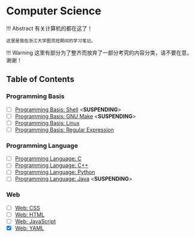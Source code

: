 # Computer Science

!!! Abstract
    有关计算机的都在这了！

    这里是我在浙江大学图灵班期间的学习笔记。

!!! Warning
    这里有部分为了整齐而放弃了一部分考究的内容分类，请不要在意，谢谢！

## Table of Contents

### Programming Basis

- [ ] [Programming Basis: Shell](./Programming%20Basis/Shell.md) <**SUSPENDING**>
- [ ] [Programming Basis: GNU Make](./Programming%20Basis/GNU%20Make.md) <**SUSPENDING**>
- [ ] [Programming Basis: Linux](./Programming%20Basis/Linux.md)
- [ ] [Programming Basis: Regular Expression](./Programming%20Basis/Regular%20Expression.md)

### Programming Language

- [ ] [Programming Language: C](./Programming%20Language/C.md)
- [ ] [Programming Language: C++](Programming%20Language/C++/C++.md)
- [ ] [Programming Language: Python](./Programming%20Language/Python.md)
- [ ] [Programming Language: Java](./Programming%20Language/Java.md) <**SUSPENDING**>

### Web

- [ ] [Web: CSS](./Web/CSS.md)
- [ ] [Web: HTML](./Web/HTML.md)
- [ ] [Web: JavaScript](./Web/Javascript.md)
- [x] [Web: YAML](./Web/YAML.md) 
